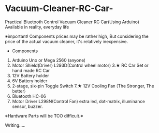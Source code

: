 # Vacuum-Cleaner-RC-Car-
Practical Bluetooth Control Vacuum Cleaner RC Car(Using Arduino) Available in reality, everyday life

※important! 
Components prices may be rather high, But considering the price of the actual vacuum cleaner, it's relatively inexpensive.

- Components
1. Arduino Uno or Mega 2560 (anyone)
2. Motor Shield(Driver) L293D(Control wheel motor)
3.★ RC Car Set or hand made RC Car
4. 12V Battery holder
5. 6V Battery holder
6. 2-stage, six-pin Toggle Switch
7.★ 12V Cooling Fan (The Stronger, The better)
8. Bluetooth HC-06
9. Motor Driver L298N(Control Fan)
extra led, dot-matrix, illuminance sensor, buzzer.

※Hardware Parts will be TOO difficult.※


Writing.....

